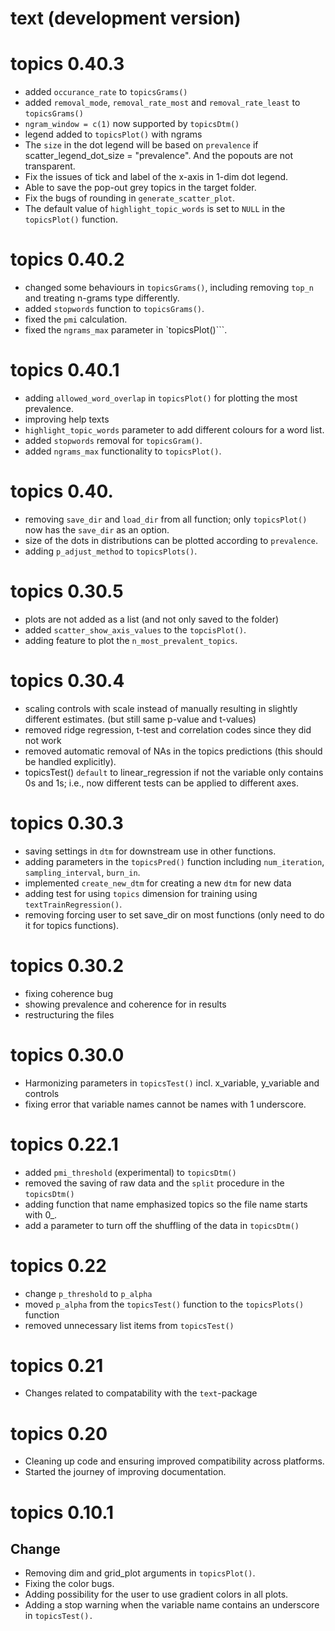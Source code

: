 # text (development version)

# topics 0.40.3
- added `occurance_rate` to `topicsGrams()`
- added `removal_mode`, `removal_rate_most` and `removal_rate_least` to `topicsGrams()`
- `ngram_window = c(1)` now supported by `topicsDtm()`
- legend added to `topicsPlot()` with ngrams
- The `size` in the dot legend will be based on `prevalence` if scatter_legend_dot_size = "prevalence". And the popouts are not transparent.
- Fix the issues of tick and label of the x-axis in 1-dim dot legend.
- Able to save the pop-out grey topics in the target folder.
- Fix the bugs of rounding in `generate_scatter_plot`.
- The default value of `highlight_topic_words` is set to `NULL` in the `topicsPlot()` function.

# topics 0.40.2
- changed some behaviours in `topicsGrams()`, including removing `top_n` and treating 
n-grams type differently.
- added `stopwords` function to `topicsGrams()`. 
- fixed the `pmi` calculation. 
- fixed the `ngrams_max` parameter in `topicsPlot()```.

# topics 0.40.1
- adding `allowed_word_overlap` in `topicsPlot()` for plotting the most prevalence.
- improving help texts
- `highlight_topic_words` parameter to add different colours for a word list. 
- added `stopwords` removal for `topicsGram()`.
- added `ngrams_max` functionality to `topicsPlot()`.

<!-- README.md is generated from README.Rmd. Please edit that file -->
# topics 0.40.
- removing `save_dir` and `load_dir` from all function; only `topicsPlot()` now has the `save_dir` as an option. 
- size of the dots in distributions can be plotted according to `prevalence`.
- adding `p_adjust_method` to `topicsPlots()`.

# topics 0.30.5
- plots are not added as a list (and not only saved to the folder)
- added `scatter_show_axis_values` to the `topcisPlot()`.
- adding feature to plot the `n_most_prevalent_topics`. 

# topics 0.30.4
- scaling controls with scale instead of manually resulting in slightly different estimates. (but still same p-value and t-values)
- removed ridge regression, t-test and correlation codes since they did not work
- removed automatic removal of NAs in the topics predictions (this should be handled explicitly).
- topicsTest() `default` to linear_regression if not the variable only contains 0s and 1s; i.e., now different tests can be applied to different axes. 

# topics 0.30.3
- saving settings in `dtm` for downstream use in other functions.
- adding parameters in the `topicsPred()` function including `num_iteration`, `sampling_interval`, `burn_in`.
- implemented `create_new_dtm` for creating a new `dtm` for new data 
- adding test for using `topics` dimension for training using `textTrainRegression()`. 
- removing forcing user to set save_dir on most functions (only need to do it for topics functions).

# topics 0.30.2
- fixing coherence bug
- showing prevalence and coherence for in results
- restructuring the files

# topics 0.30.0
- Harmonizing parameters in `topicsTest()` incl. x_variable, y_variable and controls
- fixing error that variable names cannot be names with 1 underscore.

# topics 0.22.1
- added `pmi_threshold` (experimental) to `topicsDtm()`
- removed the saving of raw data and the `split` procedure in the `topicsDtm()`
- adding function that name emphasized topics so the file name starts with 0_.
- add a parameter to turn off the shuffling of the data in `topicsDtm()` 

# topics 0.22
- change `p_threshold` to `p_alpha`
- moved `p_alpha` from the `topicsTest()` function to the `topicsPlots()` function
- removed unnecessary list items from `topicsTest()`

# topics 0.21
- Changes related to compatability with the `text`-package

# topics 0.20

- Cleaning up code and ensuring improved compatibility across platforms. 
- Started the journey of improving documentation.

# topics 0.10.1

## Change
- Removing dim and grid_plot arguments in `topicsPlot()`.
- Fixing the color bugs.
- Adding possibility for the user to use gradient colors in all plots.
- Adding a stop warning when the variable name contains an underscore in `topicsTest().`





